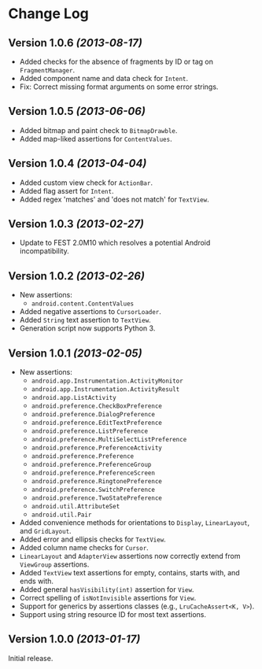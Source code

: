 Change Log
==========

Version 1.0.6 *(2013-08-17)*
----------------------------

 * Added checks for the absence of fragments by ID or tag on `FragmentManager`.
 * Added component name and data check for `Intent`.
 * Fix: Correct missing format arguments on some error strings.


Version 1.0.5 *(2013-06-06)*
----------------------------

 * Added bitmap and paint check to `BitmapDrawble`.
 * Added map-liked assertions for `ContentValues`.


Version 1.0.4 *(2013-04-04)*
----------------------------

 * Added custom view check for `ActionBar`.
 * Added flag assert for `Intent`.
 * Added regex 'matches' and 'does not match' for `TextView`.


Version 1.0.3 *(2013-02-27)*
----------------------------

 * Update to FEST 2.0M10 which resolves a potential Android incompatibility.


Version 1.0.2 *(2013-02-26)*
----------------------------

 * New assertions:
   * `android.content.ContentValues`
 * Added negative assertions to `CursorLoader`.
 * Added `String` text assertion to `TextView`.
 * Generation script now supports Python 3.


Version 1.0.1 *(2013-02-05)*
----------------------------

 * New assertions:
   * `android.app.Instrumentation.ActivityMonitor`
   * `android.app.Instrumentation.ActivityResult`
   * `android.app.ListActivity`
   * `android.preference.CheckBoxPreference`
   * `android.preference.DialogPreference`
   * `android.preference.EditTextPreference`
   * `android.preference.ListPreference`
   * `android.preference.MultiSelectListPreference`
   * `android.preference.PreferenceActivity`
   * `android.preference.Preference`
   * `android.preference.PreferenceGroup`
   * `android.preference.PreferenceScreen`
   * `android.preference.RingtonePreference`
   * `android.preference.SwitchPreference`
   * `android.preference.TwoStatePreference`
   * `android.util.AttributeSet`
   * `android.util.Pair`
 * Added convenience methods for orientations to `Display`, `LinearLayout`, and
   `GridLayout`.
 * Added error and ellipsis checks for `TextView`.
 * Added column name checks for `Cursor`.
 * `LinearLayout` and `AdapterView` assertions now correctly extend from `ViewGroup` assertions.
 * Added `TextView` text assertions for empty, contains, starts with, and ends with.
 * Added general `hasVisibility(int)` assertion for `View`.
 * Correct spelling of `isNotInvisible` assertions for `View`.
 * Support for generics by assertions classes (e.g., `LruCacheAssert<K, V>`).
 * Support using string resource ID for most text assertions.


Version 1.0.0 *(2013-01-17)*
----------------------------

Initial release.
